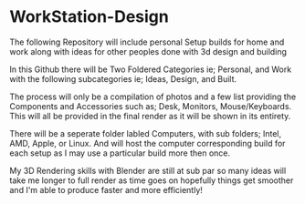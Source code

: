 # WorkStation-Design

The following Repository will include personal Setup builds for home and work along with ideas for other peoples done with 3d design and building

In this Github there will be Two Foldered Categories ie; Personal, and Work
with the following subcategories ie; Ideas, Design, and Built.

The process will only be a compilation of photos and a few list providing the Components and Accessories such as; Desk, Monitors, Mouse/Keyboards.
This will all be provided in the final render as it will be shown in its entirety.

There will be a seperate folder labled Computers, with sub folders; Intel, AMD, Apple, or Linux.
And will host the computer corresponding build for each setup as I may use a particular build more then once.

My 3D Rendering skills with Blender are still at sub par so many ideas will take me longer to full render as time goes on hopefully things get smoother 
and I'm able to produce faster and more efficiently!
